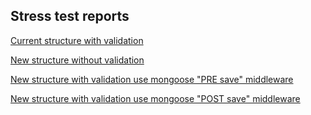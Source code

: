 ## Stress test reports

[Current structure with validation](https://woodroow.github.io/reports/current-with-validation/index.html)

[New structure without validation](https://woodroow.github.io/reports/without-validation/index.html)

[New structure with validation use mongoose "PRE save" middleware](https://woodroow.github.io/reports/with-validation-pre-save/index.html)

[New structure with validation use mongoose "POST save" middleware](https://woodroow.github.io/reports/with-validation-post-save/index.html)

